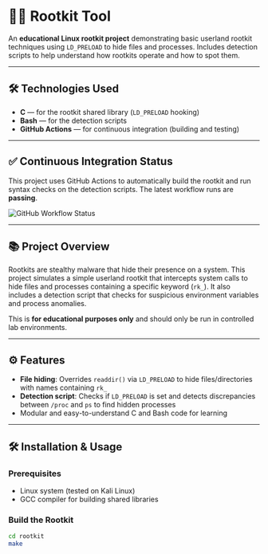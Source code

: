 # 🕵️‍♂️ Rootkit Tool

An **educational Linux rootkit project** demonstrating basic userland rootkit techniques using `LD_PRELOAD` to hide files and processes. Includes detection scripts to help understand how rootkits operate and how to spot them.

---

## 🛠️ Technologies Used

- **C** — for the rootkit shared library (`LD_PRELOAD` hooking)
- **Bash** — for the detection scripts
- **GitHub Actions** — for continuous integration (building and testing)

---

## ✅ Continuous Integration Status

This project uses GitHub Actions to automatically build the rootkit and run syntax checks on the detection scripts. The latest workflow runs are **passing**.

![GitHub Workflow Status](https://github.com/FatonHaxhiu/Rootkit-Lab/actions/workflows/ci.yml/badge.svg)

---

## 📚 Project Overview

Rootkits are stealthy malware that hide their presence on a system. This project simulates a simple userland rootkit that intercepts system calls to hide files and processes containing a specific keyword (`rk_`). It also includes a detection script that checks for suspicious environment variables and process anomalies.

This is **for educational purposes only** and should only be run in controlled lab environments.

---

## ⚙️ Features

- **File hiding**: Overrides `readdir()` via `LD_PRELOAD` to hide files/directories with names containing `rk_`
- **Detection script**: Checks if `LD_PRELOAD` is set and detects discrepancies between `/proc` and `ps` to find hidden processes
- Modular and easy-to-understand C and Bash code for learning

---

## 🛠️ Installation & Usage

### Prerequisites

- Linux system (tested on Kali Linux)
- GCC compiler for building shared libraries

### Build the Rootkit

```bash
cd rootkit
make
